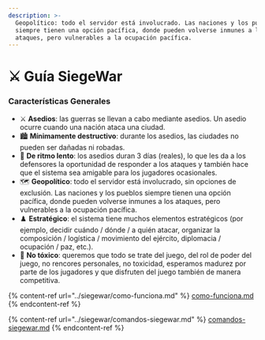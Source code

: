 ```yaml
---
description: >-
  Geopolítico: todo el servidor está involucrado. Las naciones y los pueblos
  siempre tienen una opción pacífica, donde pueden volverse inmunes a los
  ataques, pero vulnerables a la ocupación pacífica.
---
```


# ⚔ Guía SiegeWar

### Características Generales

* ⚔️ **Asedios**: las guerras se llevan a cabo mediante asedios. Un asedio ocurre cuando una nación ataca una ciudad.&#x20;
* 🏙️ **Mínimamente destructivo**: durante los asedios, las ciudades no pueden ser dañadas ni robadas.&#x20;
* 🚶 **De ritmo lento**: los asedios duran 3 días (reales), lo que les da a los defensores la oportunidad de responder a los ataques y también hace que el sistema sea amigable para los jugadores ocasionales.&#x20;
* 🗺️ **Geopolítico**: todo el servidor está involucrado, sin opciones de exclusión. Las naciones y los pueblos siempre tienen una opción pacífica, donde pueden volverse inmunes a los ataques, pero vulnerables a la ocupación pacífica.&#x20;
* ♟️ **Estratégico**: el sistema tiene muchos elementos estratégicos (por ejemplo, decidir cuándo / dónde / a quién atacar, organizar la composición / logística / movimiento del ejército, diplomacia / ocupación / paz, etc.).
* 🍎 **No tóxico**: queremos que todo se trate del juego, del rol de poder del juego, no rencores personales, no toxicidad, esperamos madurez por parte de los jugadores y que disfruten del juego también de manera competitiva.

{% content-ref url="../siegewar/como-funciona.md" %}
[como-funciona.md](../siegewar/como-funciona.md)
{% endcontent-ref %}

{% content-ref url="../siegewar/comandos-siegewar.md" %}
[comandos-siegewar.md](../siegewar/comandos-siegewar.md)
{% endcontent-ref %}
